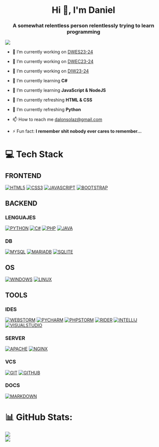 <h1 align="center">Hi 👋, I'm Daniel</h1>
<h3 align="center">A somewhat relentless person relentlessly trying to learn programming</h3>

![](https://visitcount.itsvg.in/api?id=GyllenhaalSP&icon=0&color=1)

- 🔭 I’m currently working on [DWES23-24](https://github.com/GyllenhaalSP/DWES23-24)

- 🔭 I’m currently working on [DWEC23-24](https://github.com/GyllenhaalSP/DWEC23-24)

- 🔭 I’m currently working on [DIW23-24](https://github.com/GyllenhaalSP/DIW23-24)

- 🌱 I’m currently learning **C#**

- 🌱 I’m currently learning **JavaScript & NodeJS**

- 🌱 I’m currently refreshing **HTML & CSS**
  
- 🌱 I’m currently refreshing **Python**

- 📫 How to reach me [dalonsolaz@gmail.com](dalonsolaz@gmail.com)

- ⚡ Fun fact: **I remember shit nobody ever cares to remember...**

# 💻 Tech Stack
## FRONTEND
[![HTML5](https://img.shields.io/badge/html5-%23E34F26.svg?style=for-the-badge&logo=html5&logoColor=white)](https://html.spec.whatwg.org/multipage/)
[![CSS3](https://img.shields.io/badge/css3-%231572B6.svg?style=for-the-badge&logo=css3&logoColor=white)](https://developer.mozilla.org/es/docs/Web/CSS)
[![JAVASCRIPT](https://img.shields.io/badge/JavaScript%20-%20black?style=for-the-badge&logo=javascript&logoColor=black&labelColor=%23F7DF1E&color=%23F7DF1E)](https://ecma-international.org/publications-and-standards/standards/ecma-262/)
[![BOOTSTRAP](https://img.shields.io/badge/Bootstrap-%237952B3?style=for-the-badge&logo=bootstrap&logoColor=white)](https://getbootstrap.com/docs/5.2/about/brand/)

## BACKEND
### LENGUAJES
[![PYTHON](https://img.shields.io/badge/python-3670A0?style=for-the-badge&logo=python&logoColor=ffdd54)](https://www.python.org/)
[![C#](https://img.shields.io/badge/C%23-%20%23512BD4?style=for-the-badge&logo=csharp&logoColor=white)](https://learn.microsoft.com/en-us/dotnet/csharp/)
[![PHP](https://img.shields.io/badge/PHP-%23777BB4?style=for-the-badge&logo=php&logoColor=white)](https://www.php.net)
[![JAVA](https://img.shields.io/badge/java-%23ED8B00.svg?style=for-the-badge&logo=java&logoColor=white)](https://www.oracle.com/java/)

### DB
[![MYSQL](https://img.shields.io/badge/MySQL-%234479A1.svg?style=for-the-badge&logo=mysql&logoColor=white)](https://www.mysql.com/)
[![MARIADB](https://img.shields.io/badge/MariaDB-%23003545.svg?style=for-the-badge&logo=mariadb&logoColor=white)](https://mariadb.org/)
[![SQLITE](https://img.shields.io/badge/SQLite-%23003B57.svg?style=for-the-badge&logo=sqlite&logoColor=white)](https://www.sqlite.org)

## OS
[![WINDOWS](https://img.shields.io/badge/Windows%20-%20%230078D4?style=for-the-badge&logo=windows&logoColor=white)](https://windows.microsoft.com/)
[![LINUX](https://img.shields.io/badge/Linux-FCC624?style=for-the-badge&logo=linux&logoColor=black)](https://www.linux.org/)

## TOOLS
### IDES
[![WEBSTORM](https://img.shields.io/badge/WebStorm-000000?style=for-the-badge&logo=WebStorm&logoColor=white)](https://www.jetbrains.com/es-es/webstorm/)
[![PYCHARM](https://img.shields.io/badge/PyCharm-000000?style=for-the-badge&logo=pycharm&logoColor=white)](https://www.jetbrains.com/es-es/pycharm/)
[![PHPSTORM](https://img.shields.io/badge/-PHPStorm-181717?style=for-the-badge&logo=phpstorm&logoColor=white)](https://www.jetbrains.com/phpstorm/)
[![RIDER](https://img.shields.io/badge/Rider-000000?style=for-the-badge&logo=rider&logoColor=white)](https://www.jetbrains.com/es-es/rider/)
[![INTELLIJ](https://img.shields.io/badge/Intellij%20Idea-000000?style=for-the-badge&logo=intellijidea&logoColor=white)](https://www.jetbrains.com/es-es/idea/)
[![VISUALSTUDIO](https://img.shields.io/badge/Visual%20Studio-%20%235C2D91?style=for-the-badge&logo=visualstudio&logoColor=white)](https://visualstudio.microsoft.com/es/)

### SERVER
[![APACHE](https://img.shields.io/badge/apache-%23D42029.svg?style=for-the-badge&logo=apache&logoColor=white)](https://httpd.apache.org)
[![NGINX](https://img.shields.io/badge/NGINX-%23009639?style=for-the-badge&logo=nginx&cacheSeconds=3600)](https://www.nginx.com)

### VCS
[![GIT](https://img.shields.io/badge/git-%23F05033.svg?style=for-the-badge&logo=git&logoColor=white)](https://git-scm.com)
[![GITHUB](https://img.shields.io/badge/github-%23121011.svg?style=for-the-badge&logo=github&logoColor=white)](https://github.com)

### DOCS
[![MARKDOWN](https://img.shields.io/badge/markdown-%23000000.svg?style=for-the-badge&logo=markdown&logoColor=white)](https://markdown.es)


# 📊 GitHub Stats:
![](https://github-readme-streak-stats.herokuapp.com/?user=GyllenhaalSP&theme=dark&hide_border=false)<br/>
![](https://github-readme-stats.vercel.app/api/top-langs/?username=GyllenhaalSP&theme=dark&hide_border=false&include_all_commits=true&count_private=false&layout=compact)
